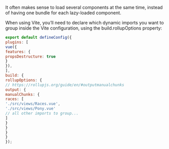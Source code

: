 It often makes sense to load several components at the same time, instead of having one bundle for
each lazy-loaded component.

When using Vite, you’ll need to declare which dynamic imports you want to group inside the Vite
configuration, using the build.rollupOptions property:

```js
export default defineConfig({
plugins: [
vue({
features: {
propsDestructure: true
}
}),
],
build: {
rollupOptions: {
// https://rollupjs.org/guide/en/#outputmanualchunks
output: {
manualChunks: {
races: [
'./src/views/Races.vue',
'./src/views/Pony.vue'
// all other imports to group...
]
}
}
}
}
});
```
